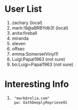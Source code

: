 # User List
1. zachary (local)
2. mark:!8@aBRBYdb3! (local)
3. anita:fireball
4. miranda
5. steven
6. offsec
7. emma:SomersetVinyl1!
8. Luigi:Papal1963 (not sure)
9. bo:Luigi=Papal1963 (not sure)

# Interesting Info
1. ```
    "mark@relia.com" 
    pw: OathDeeplyReprieve91
    ```